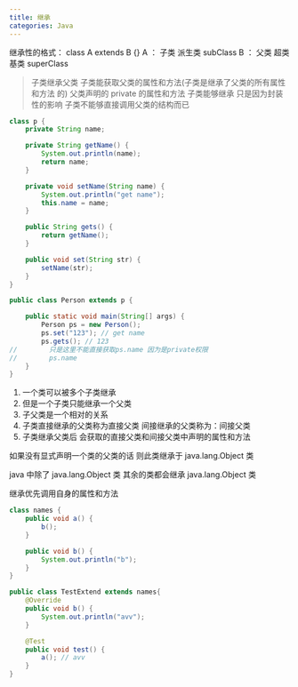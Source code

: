 ```yaml
---
title: 继承
categories: Java
---
```


继承性的格式： class A extends B {}&#x20;
A ： 子类 派生类 subClass
B ： 父类 超类 基类 superClass

> 子类继承父类 子类能获取父类的属性和方法(子类是继承了父类的所有属性和方法 的) 父类声明的 private 的属性和方法 子类能够继承 只是因为封装性的影响 子类不能够直接调用父类的结构而已

```java
class p {
    private String name;

    private String getName() {
        System.out.println(name);
        return name;
    }

    private void setName(String name) {
        System.out.println("get name");
        this.name = name;
    }

    public String gets() {
        return getName();
    }

    public void set(String str) {
        setName(str);
    }
}

public class Person extends p {

    public static void main(String[] args) {
        Person ps = new Person();
        ps.set("123"); // get name
        ps.gets(); // 123
//        只是这里不能直接获取ps.name 因为是private权限
//        ps.name
    }
}
```

1. 一个类可以被多个子类继承
2. 但是一个子类只能继承一个父类
3. 子父类是一个相对的关系
4. 子类直接继承的父类称为直接父类 间接继承的父类称为：间接父类
5. 子类继承父类后 会获取的直接父类和间接父类中声明的属性和方法

如果没有显式声明一个类的父类的话 则此类继承于 java.lang.Object 类

java 中除了 java.lang.Object 类 其余的类都会继承 java.lang.Object 类

继承优先调用自身的属性和方法

```java
class names {
    public void a() {
        b();
    }

    public void b() {
        System.out.println("b");
    }
}

public class TestExtend extends names{
    @Override
    public void b() {
        System.out.println("avv");
    }

    @Test
    public void test() {
        a(); // avv
    }
}
```
